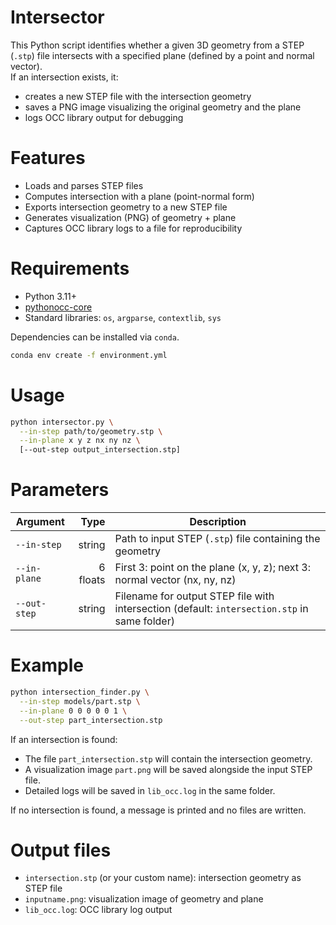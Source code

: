 
# Intersector

This Python script identifies whether a given 3D geometry from a STEP (`.stp`) file intersects with a specified plane (defined by a point and normal vector).  
If an intersection exists, it:
- creates a new STEP file with the intersection geometry
- saves a PNG image visualizing the original geometry and the plane
- logs OCC library output for debugging

# Features
- Loads and parses STEP files  
- Computes intersection with a plane (point-normal form)  
- Exports intersection geometry to a new STEP file  
- Generates visualization (PNG) of geometry + plane  
- Captures OCC library logs to a file for reproducibility

# Requirements

- Python 3.11+
- [pythonocc-core](https://github.com/tpaviot/pythonocc-core)
- Standard libraries: `os`, `argparse`, `contextlib`, `sys`

Dependencies can be installed via `conda`.  

```bash
conda env create -f environment.yml
```

# Usage

```bash
python intersector.py \
  --in-step path/to/geometry.stp \
  --in-plane x y z nx ny nz \
  [--out-step output_intersection.stp]
```

# Parameters

| Argument     | Type    | Description |
| ------------ | ------: | ----------- |
| `--in-step`  | string  | Path to input STEP (`.stp`) file containing the geometry |
| `--in-plane` | 6 floats| First 3: point on the plane (x, y, z); next 3: normal vector (nx, ny, nz) 
| `--out-step` | string  | Filename for output STEP file with intersection (default: `intersection.stp` in same folder) |


# Example

```bash
python intersection_finder.py \
  --in-step models/part.stp \
  --in-plane 0 0 0 0 0 1 \
  --out-step part_intersection.stp
```

If an intersection is found:
- The file `part_intersection.stp` will contain the intersection geometry.
- A visualization image `part.png` will be saved alongside the input STEP file.
- Detailed logs will be saved in `lib_occ.log` in the same folder.

If no intersection is found, a message is printed and no files are written.

# Output files

- `intersection.stp` (or your custom name): intersection geometry as STEP file
- `inputname.png`: visualization image of geometry and plane
- `lib_occ.log`: OCC library log output

